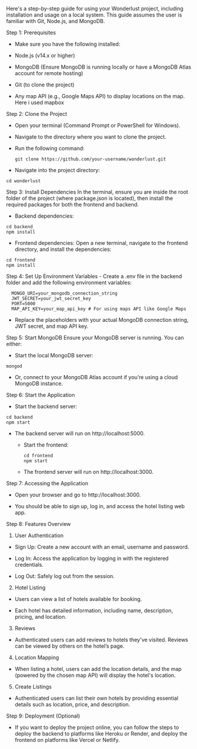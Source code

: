 Here's a step-by-step guide for using your Wonderlust project, including installation and usage on a local system. This guide assumes the user is familiar with Git, Node.js, and MongoDB.

Step 1: Prerequisites

  - Make sure you have the following installed:

  - Node.js (v14.x or higher)

  - MongoDB (Ensure MongoDB is running locally or have a MongoDB Atlas account for remote hosting)

 -  Git (to clone the project)

  - Any map API (e.g., Google Maps API) to display locations on the map. Here i used mapbox

Step 2: Clone the Project

   - Open your terminal (Command Prompt or PowerShell for Windows).

   - Navigate to the directory where you want to clone the project.

   - Run the following command:

         git clone https://github.com/your-username/wonderlust.git

   - Navigate into the project directory:

    cd wonderlust

Step 3: Install Dependencies
   In the terminal, ensure you are inside the root folder of the project (where package.json is located), then install the required packages for both the frontend and backend.

   - Backend dependencies:

    cd backend
    npm install


   - Frontend dependencies: Open a new terminal, navigate to the frontend directory, and install the dependencies:


    cd frontend
    npm install

Step 4: Set Up Environment Variables
    - Create a .env file in the backend folder and add the following environment variables:


      MONGO_URI=your_mongodb_connection_string
      JWT_SECRET=your_jwt_secret_key
      PORT=5000
      MAP_API_KEY=your_map_api_key # For using maps API like Google Maps
      
   - Replace the placeholders with your actual MongoDB connection string, JWT secret, and map API key.

Step 5: Start MongoDB
   Ensure your MongoDB server is running. You can either:

   - Start the local MongoDB server:

    mongod

   - Or, connect to your MongoDB Atlas account if you’re using a cloud MongoDB instance.

Step 6: Start the Application

   - Start the backend server:


    cd backend
    npm start

- The backend server will run on http://localhost:5000.

   - Start the frontend:


         cd frontend
         npm start

  - The frontend server will run on http://localhost:3000.

Step 7: Accessing the Application

  - Open your browser and go to http://localhost:3000.

  - You should be able to sign up, log in, and access the hotel listing web app.
  
Step 8: Features Overview

 1. User Authentication
   
  - Sign Up: Create a new account with an email, username and password.

  - Log In: Access the application by logging in with the registered credentials.

  - Log Out: Safely log out from the session.

 2. Hotel Listing
   
  - Users can view a list of hotels available for booking.

  - Each hotel has detailed information, including name, description, pricing, and location.

 3. Reviews
   
   - Authenticated users can add reviews to hotels they've visited. Reviews can be viewed by others on the hotel’s page.

 4. Location Mapping
   
   - When listing a hotel, users can add the location details, and the map (powered by the chosen map API) will display the hotel's location.

 5. Create Listings

   - Authenticated users can list their own hotels by providing essential details such as location, price, and description.

Step 9: Deployment (Optional)

   - If you want to deploy the project online, you can follow the steps to deploy the backend to platforms like Heroku or Render, and deploy the frontend on platforms like Vercel or Netlify.

